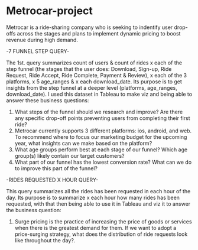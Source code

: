 # Metrocar-project
Metrocar is a ride-sharing company who is seeking to indentify user drop-offs across the stages and plans to implement dynamic pricing to boost revenue during high demand.


-7 FUNNEL STEP QUERY-

The 1st. query summarizes count of users & count of rides x each of the step funnel (the stages that the user does: Download,
Sign-up, Ride Request, Ride Accept, Ride Complete, Payment & Review), x each of the 3 platforms, x 5 age_ranges & x each 
download_date.
Its purpose is to get insights from the step funnel at a deeper level (platforms, age_ranges, download_date).
I used this dataset in Tableau to make viz and being able to answer these business questions:

1. What steps of the funnel should we research and improve? Are there any specific drop-off points preventing users from 
completing their first ride?
2. Metrocar currently supports 3 different platforms: ios, android, and web. To recommend where to focus our marketing budget 
for the upcoming year, what insights can we make based on the platform?
3. What age groups perform best at each stage of our funnel? Which age group(s) likely contain our target customers?
4. What part of our funnel has the lowest conversion rate? What can we do to improve this part of the funnel?


-RIDES REQUESTED X HOUR QUERY-

This query summarizes all the rides has been requested in each hour of the day. 
Its purpose is to summarize x each hour how many rides has been requested, with that then being able to use it in Tableau and viz it to answer the business question: 

1. Surge pricing is the practice of increasing the price of goods or services when there is the greatest demand for them. 
If we want to adopt a price-surging strategy, what does the distribution of ride requests look like throughout the day?.
